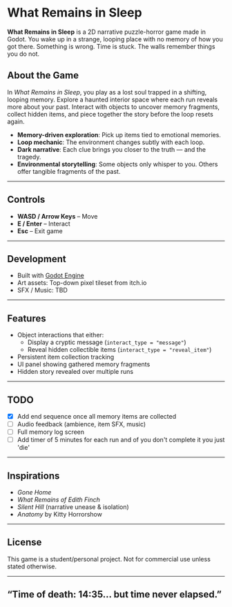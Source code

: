 # What Remains in Sleep

**What Remains in Sleep** is a 2D narrative puzzle-horror game made in Godot. You wake up in a strange, looping place with no memory of how you got there. Something is wrong. Time is stuck. The walls remember things you do not.

## About the Game

In *What Remains in Sleep*, you play as a lost soul trapped in a shifting, looping memory. Explore a haunted interior space where each run reveals more about your past. Interact with objects to uncover memory fragments, collect hidden items, and piece together the story before the loop resets again.

- **Memory-driven exploration**: Pick up items tied to emotional memories.
- **Loop mechanic**: The environment changes subtly with each loop.
- **Dark narrative**: Each clue brings you closer to the truth — and the tragedy.
- **Environmental storytelling**: Some objects only whisper to you. Others offer tangible fragments of the past.

---

## Controls

- **WASD / Arrow Keys** – Move
- **E / Enter** – Interact
- **Esc** – Exit game

---

## Development

- Built with [Godot Engine](https://godotengine.org/)  
- Art assets: Top-down pixel tileset from itch.io 
- SFX / Music: TBD

---

## Features

- Object interactions that either:
  - Display a cryptic message (`interact_type = "message"`)
  - Reveal hidden collectible items (`interact_type = "reveal_item"`)
- Persistent item collection tracking
- UI panel showing gathered memory fragments
- Hidden story revealed over multiple runs

---

## TODO

- [x] Add end sequence once all memory items are collected
- [ ] Audio feedback (ambience, item SFX, music)
- [ ] Full memory log screen
- [ ] Add timer of 5 minutes for each run and of you don't complete it you just 'die'

---

## Inspirations

- *Gone Home*
- *What Remains of Edith Finch*
- *Silent Hill* (narrative unease & isolation)
- *Anatomy* by Kitty Horrorshow

---

## License

This game is a student/personal project. Not for commercial use unless stated otherwise.

---

## “Time of death: 14:35... but time never elapsed.”

